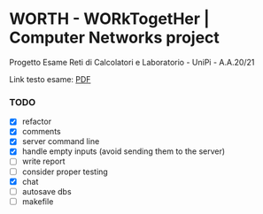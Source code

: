 # WORTH - WORkTogetHer | Computer Networks project

Progetto Esame Reti di Calcolatori e Laboratorio - UniPi - A.A.20/21

Link testo esame: [PDF](https://elearning.di.unipi.it/mod/assign/view.php?id=9760)

### TODO

- [x] refactor
- [x] comments
- [x] server command line
- [x] handle empty inputs (avoid sending them to the server)
- [ ] write report
- [ ] consider proper testing
- [x] chat
- [ ] autosave dbs
- [ ] makefile
